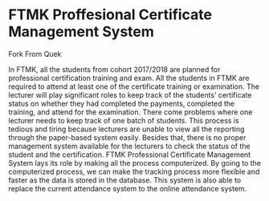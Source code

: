 # FTMK Proffesional Certificate Management System

Fork From Quek

  In FTMK, all the students from cohort 2017/2018 are planned for professional certification training and exam. All the students in FTMK are required to attend at least one of the certificate training or examination. The lecturer will play significant roles to keep track of the students’ certificate status on whether they had completed the payments, completed the training, and attend for the examination. There come problems where one lecturer needs to keep track of one batch of students. This process is tedious and tiring because lecturers are unable to view all the reporting through the paper-based system easily. Besides that, there is no proper management system available for the lecturers to check the status of the student and the certification. FTMK Professional Certificate Management System lays its role by making all the process computerized. By going to the computerized process, we can make the tracking process more flexible and faster as the data is stored in the database. This system is also able to replace the current attendance system to the online attendance system.
